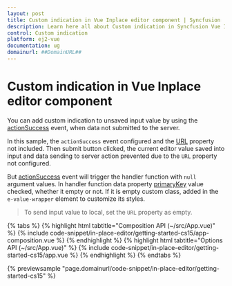 ```yaml
---
layout: post
title: Custom indication in Vue Inplace editor component | Syncfusion
description: Learn here all about Custom indication in Syncfusion Vue Inplace editor component of Syncfusion Essential JS 2 and more.
control: Custom indication 
platform: ej2-vue
documentation: ug
domainurl: ##DomainURL##
---
```


# Custom indication in Vue Inplace editor component

You can add custom indication to unsaved input value by using the [actionSuccess](https://ej2.syncfusion.com/vue/documentation/api/inplace-editor/#actionsuccess) event, when data not submitted to the server.

In this sample, the `actionSuccess` event configured and the [URL](https://ej2.syncfusion.com/vue/documentation/api/inplace-editor/#url) property not included. Then submit button clicked, the current editor value saved into input and data sending to server action prevented due to the `URL` property not configured.

But [actionSuccess](https://ej2.syncfusion.com/vue/documentation/api/inplace-editor/#actionsuccess) event will trigger the handler function with `null` argument values. In handler function data property [primaryKey](https://ej2.syncfusion.com/vue/documentation/api/inplace-editor/#primarykey) value checked, whether it empty or not. If it is empty custom class, added in the `e-value-wrapper` element to customize its styles.

> To send input value to local, set the `URL` property as empty.

{% tabs %}
{% highlight html tabtitle="Composition API (~/src/App.vue)" %}
{% include code-snippet/in-place-editor/getting-started-cs15/app-composition.vue %}
{% endhighlight %}
{% highlight html tabtitle="Options API (~/src/App.vue)" %}
{% include code-snippet/in-place-editor/getting-started-cs15/app.vue %}
{% endhighlight %}
{% endtabs %}
        
{% previewsample "page.domainurl/code-snippet/in-place-editor/getting-started-cs15" %}